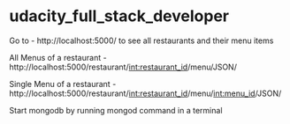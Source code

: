 # udacity_full_stack_developer

Go to - http://localhost:5000/ to see all restaurants and their menu items

All Menus of a restaurant - http://localhost:5000/restaurant/<int:restaurant_id>/menu/JSON/

Single Menu of a restaurant - http://localhost:5000/restaurant/<int:restaurant_id>/menu/<int:menu_id>/JSON/

Start mongodb by running mongod command in a terminal